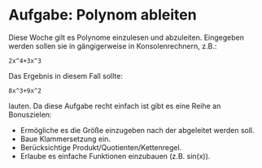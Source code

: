Aufgabe: Polynom ableiten
=========================
Diese Woche gilt es Polynome einzulesen und abzuleiten. Eingegeben werden sollen sie in gängigerweise in Konsolenrechnern, z.B.:

	2x^4+3x^3

Das Ergebnis in diesem Fall sollte:

	8x^3+9x^2

lauten. Da diese Aufgabe recht einfach ist gibt es eine Reihe an Bonuszielen:

 * Ermögliche es die Größe einzugeben nach der abgeleitet werden soll.
 * Baue Klammersetzung ein.
 * Berücksichtige Produkt/Quotienten/Kettenregel.
 * Erlaube es einfache Funktionen einzubauen (z.B. sin(x)).
